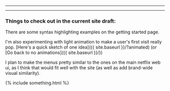 ------
------


### Things to check out in the current site draft:

There are some syntax highlighting examples on the getting started page.

I'm also experimenting with light animation to make a user's first visit really pop. [Here's a quick sketch of one idea]({{ site.baseurl }}/?animated) (or [Go back to no animations]({{ site.baseurl }}/))

I plan to make the menus pretty similar to the ones on the main netflix web ui, as I think that would fit well with the site (as well as add brand-wide visual similarity).

{% include something.html %}

